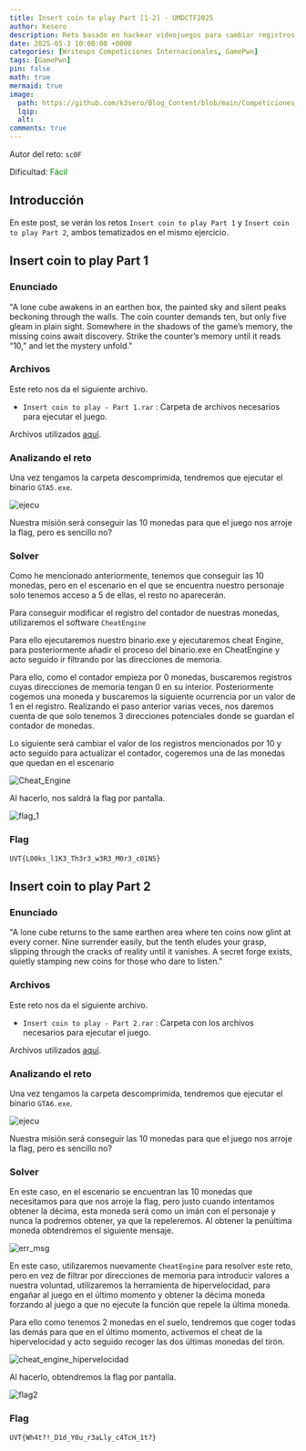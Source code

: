 ```yaml
---
title: Insert coin to play Part [1-2] - UMDCTF2025
author: Kesero
description: Reto basado en hackear videojuegos para cambiar registros a nuestra voluntad
date: 2025-05-3 10:00:00 +0000
categories: [Writeups Competiciones Internacionales, GamePwn]
tags: [GamePwn]
pin: false
math: true
mermaid: true
image:
  path: https://github.com/k3sero/Blog_Content/blob/main/Competiciones_Internacionales_Writeups/2025/UniVsThreatsCTF2025/GamePwn/Insert%20coin%20to%20play/prompt.png?raw=true
  lqip: 
  alt: 
comments: true
---
```


Autor del reto: `sc0F`

Dificultad: <font color=green>Fácil</font>

## Introducción

En este post, se verán los retos `Insert coin to play Part 1` y `Insert coin to play Part 2`, ambos tematizados en el mismo ejercicio.

## Insert coin to play Part 1 

### Enunciado

"A lone cube awakens in an earthen box, the painted sky and silent peaks beckoning through the walls. The coin counter demands ten, but only five gleam in plain sight. Somewhere in the shadows of the game’s memory, the missing coins await discovery. Strike the counter’s memory until it reads “10,” and let the mystery unfold."

### Archivos

Este reto nos da el siguiente archivo.

- `Insert coin to play - Part 1.rar` : Carpeta de archivos necesarios para ejecutar el juego.

Archivos utilizados [aquí](https://github.com/k3sero/Blog_Content/blob/main/Competiciones_Internacionales_Writeups/2025/UniVsThreatsCTF2025/GamePwn/Insert%20coin%20to%20play/prompt.png?raw=true).

### Analizando el reto

Una vez tengamos la carpeta descomprimida, tendremos que ejecutar el binario `GTA5.exe`.

![ejecu](https://github.com/k3sero/Blog_Content/blob/main/Competiciones_Internacionales_Writeups/2025/UniVsThreatsCTF2025/GamePwn/Insert%20coin%20to%20play/Insert%20coin%20to%20play%20-%20Part%201/img/ejecu.png?raw=true)

Nuestra misión será conseguir las 10 monedas para que el juego nos arroje la flag, pero es sencillo no?

### Solver

Como he mencionado anteriormente, tenemos que conseguir las 10 monedas, pero en el escenario en el que se encuentra nuestro personaje solo tenemos acceso a 5 de ellas, el resto no aparecerán.

Para conseguir modificar el registro del contador de nuestras monedas, utilizaremos el software `CheatEngine`

Para ello ejecutaremos nuestro binario.exe y ejecutaremos cheat Engine, para posteriormente añadir el proceso del binario.exe en CheatEngine y acto seguido ir filtrando por las direcciones de memoria.

Para ello, como el contador empieza por 0 monedas, buscaremos registros cuyas direcciones de memoria tengan 0 en su interior. Posteriormente cogemos una moneda y buscaremos la siguiente ocurrencia por un valor de 1 en el registro. Realizando el paso anterior varias veces, nos daremos cuenta de que solo tenemos 3 direcciones potenciales donde se guardan el contador de monedas.

Lo siguiente será cambiar el valor de los registros mencionados por 10 y acto seguido para actualizar el contador, cogeremos una de las monedas que quedan en el escenario

![Cheat_Engine](https://github.com/k3sero/Blog_Content/blob/main/Competiciones_Internacionales_Writeups/2025/UniVsThreatsCTF2025/GamePwn/Insert%20coin%20to%20play/Insert%20coin%20to%20play%20-%20Part%201/img/cheat.png?raw=true)

Al hacerlo, nos saldrá la flag por pantalla.

![flag_1](https://github.com/k3sero/Blog_Content/blob/main/Competiciones_Internacionales_Writeups/2025/UniVsThreatsCTF2025/GamePwn/Insert%20coin%20to%20play/Insert%20coin%20to%20play%20-%20Part%201/img/flag.png?raw=true)

### Flag
`UVT{L00ks_l1K3_Th3r3_w3R3_M0r3_c01N5}`


## Insert coin to play Part 2

### Enunciado

"A lone cube returns to the same earthen area where ten coins now glint at every corner. Nine surrender easily, but the tenth eludes your grasp, slipping through the cracks of reality until it vanishes. A secret forge exists, quietly stamping new coins for those who dare to listen."

### Archivos

Este reto nos da el siguiente archivo.

- `Insert coin to play - Part 2.rar` : Carpeta con los archivos necesarios para ejecutar el juego.

Archivos utilizados [aquí]().

### Analizando el reto

Una vez tengamos la carpeta descomprimida, tendremos que ejecutar el binario `GTA6.exe`.

![ejecu](https://github.com/k3sero/Blog_Content/blob/main/Competiciones_Internacionales_Writeups/2025/UniVsThreatsCTF2025/GamePwn/Insert%20coin%20to%20play/Insert%20coin%20to%20play%20-%20Part%201/img/ejecu.png?raw=true)

Nuestra misión será conseguir las 10 monedas para que el juego nos arroje la flag, pero es sencillo no?

### Solver

En este caso, en el escenario se encuentran las 10 monedas que necesitamos para que nos arroje la flag, pero justo cuando intentamos obtener la décima, esta moneda será como un imán con el personaje y nunca la podremos obtener, ya que la repeleremos. Al obtener la penúltima moneda obtendremos el siguiente mensaje.

![err_msg](https://github.com/k3sero/Blog_Content/blob/main/Competiciones_Internacionales_Writeups/2025/UniVsThreatsCTF2025/GamePwn/Insert%20coin%20to%20play/Insert%20coin%20to%20play%20-%20Part%202/img/err_msg.png?raw=true)

En este caso, utilizaremos nuevamente `CheatEngine` para resolver este reto, pero en vez de filtrar por direcciones de memoria para introducir valores a nuestra voluntad, utilizaremos la herramienta de hipervelocidad, para engañar al juego en el último momento y obtener la décima moneda forzando al juego a que no ejecute la función que repele la última moneda.

Para ello como tenemos 2 monedas en el suelo, tendremos que coger todas las demás para que en el último momento, activemos el cheat de la hipervelocidad y acto seguido recoger las dos últimas monedas del tirón.

![cheat_engine_hipervelocidad](https://github.com/k3sero/Blog_Content/blob/main/Competiciones_Internacionales_Writeups/2025/UniVsThreatsCTF2025/GamePwn/Insert%20coin%20to%20play/Insert%20coin%20to%20play%20-%20Part%202/img/paint2.png?raw=true)

Al hacerlo, obtendremos la flag por pantalla.

![flag2](https://github.com/k3sero/Blog_Content/blob/main/Competiciones_Internacionales_Writeups/2025/UniVsThreatsCTF2025/GamePwn/Insert%20coin%20to%20play/Insert%20coin%20to%20play%20-%20Part%202/img/flag2.png?raw=true)

### Flag

`UVT{Wh4t?!_D1d_Y0u_r3aLly_c4TcH_1t?}`